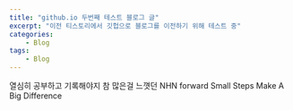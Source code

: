 ```yaml
---
title: "github.io 두번째 테스트 블로그 글"
excerpt: "이전 티스토리에서 깃헙으로 블로그를 이전하기 위해 테스트 중"
categories: 
    - Blog
tags: 
    - Blog
---
```

열심히 공부하고 기록해야지
참 많은걸 느꼇던 NHN forward
Small Steps Make A Big Difference